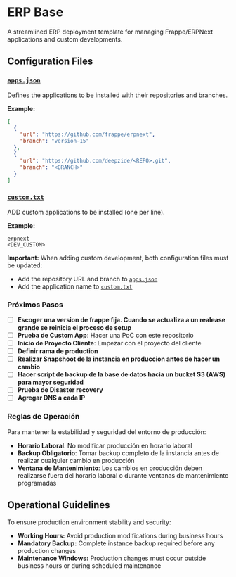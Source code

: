 # ERP Base

A streamlined ERP deployment template for managing Frappe/ERPNext applications and custom developments.

## Configuration Files

### [`apps.json`](apps.json)
Defines the applications to be installed with their repositories and branches.

**Example:**
```json
[
  {
    "url": "https://github.com/frappe/erpnext",
    "branch": "version-15"
  },
  {
    "url": "https://github.com/deepzide/<REPO>.git",
    "branch": "<BRANCH>"
  }
]
```

### [`custom.txt`](custom.txt)
ADD custom applications to be installed (one per line).

**Example:**
```
erpnext
<DEV_CUSTOM>
```

**Important:** When adding custom development, both configuration files must be updated:
- Add the repository URL and branch to [`apps.json`](apps.json)
- Add the application name to [`custom.txt`](custom.txt)



### Próximos Pasos

- [ ] **Escoger una version de frappe fija. Cuando se actualiza a un realease grande se reinicia el proceso de setup** 
- [ ] **Prueba de Custom App**: Hacer una PoC con este repositorio
- [ ] **Inicio de Proyecto Cliente**: Empezar con el proyecto del cliente
- [ ] **Definir rama de production**
- [ ] **Realizar Snapshoot de la instancia en produccion antes de hacer un cambio**
- [ ] **Hacer script de backup de la base de datos hacia un bucket S3 (AWS) para mayor seguridad**
- [ ] **Prueba de Disaster recovery**
- [ ] **Agregar DNS a cada IP** 

### Reglas de Operación

Para mantener la estabilidad y seguridad del entorno de producción:

- **Horario Laboral**: No modificar producción en horario laboral
- **Backup Obligatorio**: Tomar backup completo de la instancia antes de realizar cualquier cambio en producción
- **Ventana de Mantenimiento**: Los cambios en producción deben realizarse fuera del horario laboral o durante ventanas de mantenimiento programadas


## Operational Guidelines

To ensure production environment stability and security:

- **Working Hours:** Avoid production modifications during business hours
- **Mandatory Backup:** Complete instance backup required before any production changes
- **Maintenance Windows:** Production changes must occur outside business hours or during scheduled maintenance
